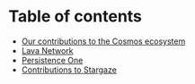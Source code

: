 # Table of contents

* [Our contributions to the Cosmos ecosystem](README.md)
* [Lava Network](lava-network.md)
* [Persistence One](persistence-one.md)
* [Contributions to Stargaze](stargaze.md)
